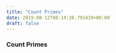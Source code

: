 ```yaml
---
title: "Count Primes"
date: 2019-08-12T08:14:26.791419+00:00
draft: false
---
```


### Count Primes
